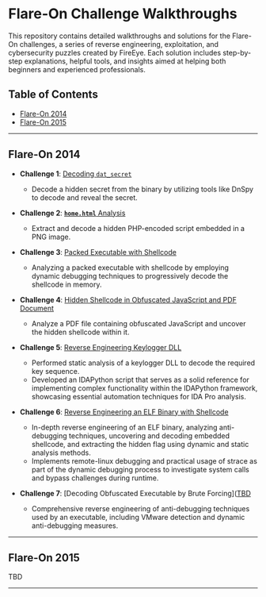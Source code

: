 # Flare-On Challenge Walkthroughs

This repository contains detailed walkthroughs and solutions for the Flare-On challenges, a series of reverse engineering, exploitation, and cybersecurity puzzles created by FireEye. Each solution includes step-by-step explanations, helpful tools, and insights aimed at helping both beginners and experienced professionals.

## Table of Contents

- [Flare-On 2014](#flare-on-2014)
- [Flare-On 2015](#flare-on-2015) 
---

## Flare-On 2014

- **Challenge 1**: [Decoding `dat_secret`](https://github.com/sSharonV/Flare-On-Walkthroughs/blob/main/2014/CH_1)  
  - Decode a hidden secret from the binary by utilizing tools like DnSpy to decode and reveal the secret.
  
- **Challenge 2**: [**`home.html`** Analysis](https://github.com/sSharonV/Flare-On-Walkthroughs/blob/main/2014/CH_2)  
  - Extract and decode a hidden PHP-encoded script embedded in a PNG image.

- **Challenge 3**: [Packed Executable with Shellcode](https://github.com/sSharonV/Flare-On-Walkthroughs/tree/main/2014/CH_3)

  - Analyzing a packed executable with shellcode by employing dynamic debugging techniques to progressively decode the shellcode in memory.

- **Challenge 4**: [Hidden Shellcode in Obfuscated JavaScript and PDF Document](https://github.com/sSharonV/Flare-On-Walkthroughs/tree/main/2014/CH_4)

  - Analyze a PDF file containing obfuscated JavaScript and uncover the hidden shellcode within it.
 
- **Challenge 5**: [Reverse Engineering Keylogger DLL](https://github.com/sSharonV/Flare-On-Walkthroughs/tree/main/2014/CH_5)

  - Performed static analysis of a keylogger DLL to decode the required key sequence.
  - Developed an IDAPython script that serves as a solid reference for implementing complex functionality within the IDAPython framework, showcasing essential automation techniques for IDA Pro analysis.
 
- **Challenge 6**: [Reverse Engineering an ELF Binary with Shellcode](https://github.com/sSharonV/Flare-On-Walkthroughs/tree/main/2014/CH_6)

  - In-depth reverse engineering of an ELF binary, analyzing anti-debugging techniques, uncovering and decoding embedded shellcode, and extracting the hidden flag using dynamic and static analysis methods.
  - Implements remote-linux debugging and practical usage of strace as part of the dynamic debugging process to investigate system calls and bypass challenges during runtime.
 
- **Challenge 7**: [Decoding Obfuscated Executable by Brute Forcing]([TBD](https://github.com/sSharonV/Flare-On-Walkthroughs/tree/main/2014/CH_7)
  - Comprehensive reverse engineering of anti-debugging techniques used by an executable, including VMware detection and dynamic anti-debugging measures.
---

## Flare-On 2015

TBD

---
